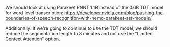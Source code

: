 We should look at using Parakeet RNNT 1.1B instead of the 0.6B TDT model for word level transcription: https://developer.nvidia.com/blog/pushing-the-boundaries-of-speech-recognition-with-nemo-parakeet-asr-models/

Additionally: If we're going to continue to use the TDT model, we should reduce the segmentation length to 8 minutes and not use the "Limited Context Attention" option.
